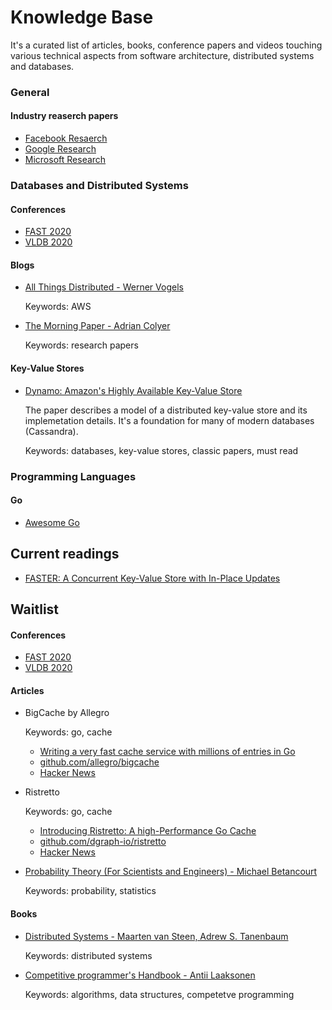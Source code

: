 # Knowledge Base

It's a curated list of articles, books, conference papers and videos touching various technical aspects from software architecture, distributed systems and databases.

### General

#### Industry reaserch papers

* [Facebook Resaerch](https://research.fb.com)
* [Google Research](https://research.google)
* [Microsoft Research](https://www.microsoft.com/en-us/research/)

### Databases and Distributed Systems

#### Conferences

* [FAST 2020](https://www.usenix.org/conference/fast20/technical-sessions)
* [VLDB 2020](https://vldb2020.org/program_flat.html)


#### Blogs

* [All Things Distributed - Werner Vogels](https://www.allthingsdistributed.com)

  Keywords: AWS

* [The Morning Paper - Adrian Colyer](https://blog.acolyer.org)

  Keywords: research papers

#### Key-Value Stores

* [Dynamo: Amazon's Highly Available Key-Value Store](https://www.allthingsdistributed.com/files/amazon-dynamo-sosp2007.pdf)

  The paper describes a model of a distributed key-value store and its implemetation details.
  It's a foundation for many of modern databases (Cassandra).

  Keywords: databases, key-value stores, classic papers, must read

### Programming Languages

#### Go

* [Awesome Go](https://awesome-go.com)

## Current readings

* [FASTER: A Concurrent Key-Value Store with In-Place Updates](https://www.microsoft.com/en-us/research/publication/faster-concurrent-key-value-store-place-updates/)

## Waitlist

#### Conferences

* [FAST 2020](https://www.usenix.org/conference/fast20/technical-sessions)
* [VLDB 2020](https://vldb2020.org/program_flat.html)

#### Articles

* BigCache by Allegro

  Keywords: go, cache

  * [Writing a very fast cache service with millions of entries in Go](https://allegro.tech/2016/03/writing-fast-cache-service-in-go.html)
  * [github.com/allegro/bigcache](https://github.com/allegro/bigcache)
  * [Hacker News](https://news.ycombinator.com/item?id=21843284)

* Ristretto

  Keywords: go, cache

  * [Introducing Ristretto: A high-Performance Go Cache](https://dgraph.io/blog/post/introducing-ristretto-high-perf-go-cache/)
  * [github.com/dgraph-io/ristretto](https://github.com/dgraph-io/ristretto)
  * [Hacker News](https://news.ycombinator.com/item?id=21023949)

* [Probability Theory (For Scientists and Engineers) - Michael Betancourt](https://betanalpha.github.io/assets/case_studies/probability_theory.html)

  Keywords: probability, statistics

#### Books

* [Distributed Systems - Maarten van Steen, Adrew S. Tanenbaum](https://www.distributed-systems.net/index.php/books/ds3/)

  Keywords: distributed systems

* [Competitive programmer's Handbook - Antii Laaksonen](https://cses.fi/book/book.pdf)

  Keywords: algorithms, data structures, competetve programming
